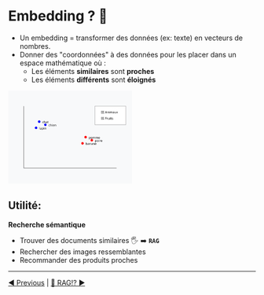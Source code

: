# Embedding ? 🤨

- Un embedding = transformer des données (ex: texte) en vecteurs de nombres. 
- Donner des "coordonnées" à des données pour les placer dans un espace mathématique où :
  - Les éléments **similaires** sont **proches**
  - Les éléments **différents** sont **éloignés**

<img src="imgs/embeddings.svg" width="50%" height="50%">

## Utilité:

**Recherche sémantique**
   - Trouver des documents similaires 🖐️ ➡️ **`RAG`**
   - Rechercher des images ressemblantes 
   - Recommander des produits proches

___
[◀️ Previous](./00-README.md#rag-retrieval-augmented-generation) | [🤔 RAG⁉️ ▶️](./02-rag.drawio)